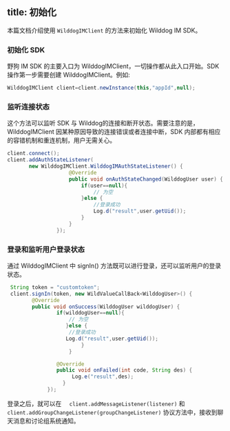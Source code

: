 title: 初始化
---

本篇文档介绍使用 `WilddogIMClient` 的方法来初始化 Wilddog IM SDK。


### 初始化 SDK
野狗 IM SDK 的主要入口为 WilddogIMClient，一切操作都从此入口开始。SDK 操作第一步需要创建 WilddogIMClient。例如:

```java
WilddogIMClient client=client.newInstance(this,"appId",null);

```
	
	

### 监听连接状态

这个方法可以监听 SDK 与 Wilddog的连接和断开状态。需要注意的是，WilddogIMClient 因某种原因导致的连接错误或者连接中断，SDK 内部都有相应的容错机制和重连机制，用户无需关心。

```java
client.connect();
client.addAuthStateListener(
       new WilddogIMClient.WilddogIMAuthStateListener() {
                    @Override
                    public void onAuthStateChanged(WilddogUser user) {
                        if(user==null){
                            // 为空
                        }else {
                            //登录成功
                            Log.d("result",user.getUid());
                        }
                    }
                });

```
	
### 登录和监听用户登录状态

通过 WilddogIMClient 中 signIn() 方法既可以进行登录，还可以监听用户的登录状态。

```java
 String token = "customtoken";
 client.signIn(token, new WildValueCallBack<WilddogUser>() {
        @Override
        public void onSuccess(WilddogUser wilddogUser) {
                if(wilddogUser==null){
                    // 为空
                   }else {
                    //登录成功
                   Log.d("result",user.getUid());
                        }
                    }

                @Override
                public void onFailed(int code, String des) {
                     Log.e("result",des);
                  }
             });
```


    
	
登录之后，就可以在 `  client.addMessageListener(listener)` 和 `client.addGroupChangeListener(groupChangeListener)` 协议方法中，接收到聊天消息和讨论组系统通知。
